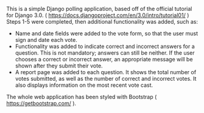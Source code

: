 This is a simple Django polling application, based off of the official tutorial for Django 3.0. ( https://docs.djangoproject.com/en/3.0/intro/tutorial01/ ) Steps 1-5 were completed, then additional functionality was added, such as:

- Name and date fields were added to the vote form, so that the user must sign and date each vote.
- Functionality was added to indicate correct and incorrect answers for a question. This is not mandatory; answers can still be neither. If the user chooses a correct or incorrect answer, an appropriate message will be shown after they submit their vote.
- A report page was added to each question. It shows the total number of votes submitted, as well as the number of correct and incorrect votes. It also displays information on the most recent vote cast.

The whole web application has been styled with Bootstrap ( https://getbootstrap.com/ ).